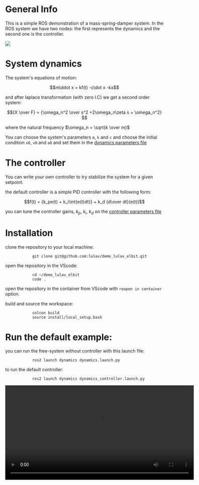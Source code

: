 # General Info

This is a simple ROS demonstration of a mass-spring-damper system.
In the ROS system we have two nodes: the first represents the dynamics and the second one is the controller.

![](https://user-images.githubusercontent.com/58637596/194718349-455a479d-434e-45a6-86bc-0a4f5d95dd49.png)

# System dynamics

The system's equations of motion:

$$m\ddot x =  kf(t) -c\dot x -kx$$

and after laplace transformation (with zero I.C) we get a second order system:

$${X \over F} = {\omega_n^2 \over s^2 +2\omega_n\zeta s + \omega_n^2} $$

where the natural frequency $\omega_n = \sqrt{k \over m}$

You can choose the system's parameters `m`, `k` and `c` and choose the initial condition `x0`, `v0` and `a0` and set them in the [dynamics parameters file](https://github.com/lulav/demo_lulav_elbit/blob/foxy/src/dynamics/config/params.yaml)


# The controller

You can write your own controller to try stabilize the system for a given setpoint.

the default controller is a simple PID controller with the following form:

$$f(t) = {k_pe(t) + k_i\int{e(t)dt}} + k_d {d\over dt}(e(t))$$

you can tune the controller gains, $k_p$, $k_i$, $k_d$ on the [controller parameters file](https://github.com/lulav/demo_lulav_elbit/blob/foxy/src/controller/config/params.yaml)


# Installation

clone the repository to your local machine:
                
                git clone git@github.com:lulav/demo_lulav_elbit.git

open the repository in the VScode:

                cd ~/demo_lulav_elbit
                code .

open the repository in the container from VScode with `reopen in container` option.

build and source the workspace:

                colcon build
                source install/local_setup.bash

# Run the default example:

you can run the free-system without controller with this launch file:

                ros2 launch dynamics dynamics.launch.py


to run the default controller:

                ros2 launch dynamics dynamics_controller.launch.py

<video src='https://user-images.githubusercontent.com/58637596/194520348-c97344c0-b9be-4ad5-ba11-29188c18011e.mp4' width=600/>



# CITROS
```bash 

## Docker build
citros docker build --no-cache -t demo_lulav_elbit .

## Docker run 
citros docker run --rm -it --net=host demo_lulav_elbit
citros docker run --rm -it --net=host demo_lulav_elbit citros run beebcb55-6110-4be4-8fec-05af808ce6fc 1

# run from local machine.
citros docker run --rm -it --net=host -e "CITROS_ENTRYPOINT"="http://host.docker.internal/api/graphql" \
-e "CITROS_LOGS"="http://host.docker.internal/logs" \
-e "CITROS_BAG"="http://host.docker.internal/bag" \
-e "CITROS_DATA_DATABASE"="lulav" \
-e "CITROS_DOMAIN"="http://host.docker.internal" \
-e "CITROS_DATA_HOST"="host.docker.internal" \
demo_lulav_elbit:latest \
citros run 02ecc4c5-6680-46aa-83c1-67c93a172b9e 0 \
--key eyJhbGciOiJIUzI1NiIsInR5cCI6IkpXVCJ9.eyJyb2xlIjoiY2l0cm9zX2FkbWluIiwidXNlcl9pZCI6IjgwOGI4OGM2LTQ1YWItNDgxMS1iZGNjLTRhZmNlNTkxZjg0NSIsInVzZXJfbmFtZSI6InZvdmFjb29wZXIiLCJjaXRyb3Nfcm9sZSI6InVzZXIiLCJvcmdhbml6YXRpb25faWQiOiJlOTE1ZDYzOS02MzcyLTQ1ZTQtODU1ZC1hOGM5YjdkNmFiMDIiLCJvcmdhbml6YXRpb25fdHlwZSI6Ik1BTkFHRSIsImRvbWFpbl9wcmVmaXgiOiJsdWxhdiIsImV4cCI6MTY3NzQyODk4NCwiaWF0IjoxNjc3MzQyNTg0LCJhdWQiOiJwb3N0Z3JhcGhpbGUiLCJpc3MiOiJwb3N0Z3JhcGhpbGUifQ.RUYY5VT_oSzcRaht-xk7SOUOHoD4ykCyrcaUQ5sLUXk

```



## gcloud: docker

https://console.cloud.google.com/artifacts/browse/citros?project=citros&supportedpurview=project

```bash
# if building from linux machine
docker build -t demo_lulav_elbit . 
# *** when building from MAC M1 chip add FROM --platform=linux/amd64 ***
docker buildx build --platform linux/amd64 -t demo_lulav_elbit .   

# login to citros
citros login
# login with docker
citros docker-login

# upload to local registry
docker tag demo_lulav_elbit localhost:5001/citros/lulav/demo_lulav_elbit
docker push localhost:5001/citros/lulav/demo_lulav_elbit
# upload to google artifact registry
docker tag demo_lulav_elbit us-central1-docker.pkg.dev/citros/lulav/demo_lulav_elbit:latest
docker push us-central1-docker.pkg.dev/citros/lulav/demo_lulav_elbit:latest

```


Jfrog
```bash

# tag  
docker tag demo_lulav_elbit citros.jfrog.io/dev-virtual-docker/citros/demo_lulav_elbit:0.0.1
# push
docker push citros.jfrog.io/dev-virtual-docker/citros/demo_lulav_elbit:0.0.1

# run
citros docker run --rm -it --net=host -e "CITROS_ENTRYPOINT"="https://citros.io/api/graphql" \
-e "CITROS_LOGS"="https://citros.io/logs" \
-e "CITROS_BAG"="https://citros.io/bag" \
demo_lulav_elbit:latest \
citros run a9ff71c7-69c5-4b57-905c-195c5b4753bc 1 \
--key eyJhbGciOiJIUzI1NiIsInR5cCI6IkpXVCJ9.eyJyb2xlIjoiY2l0cm9zX2FkbWluIiwidXNlcl9pZCI6IjNjYWEyMjNhLWFhNzQtNDFlZS05MmEyLTViZWUzOTkyMzg1OSIsInVzZXJfbmFtZSI6Im5vYW1vb24iLCJjaXRyb3Nfcm9sZSI6InVzZXIiLCJvcmdhbml6YXRpb25faWQiOiJlOTE1ZDYzOS02MzcyLTQ1ZTQtODU1ZC1hOGM5YjdkNmFiMDIiLCJvcmdhbml6YXRpb25fdHlwZSI6Ik1BTkFHRSIsImRvbWFpbl9wcmVmaXgiOiJsdWxhdiIsImV4cCI6MTY3NTQzODc0MSwiaWF0IjoxNjc1MzUyMzQxLCJhdWQiOiJwb3N0Z3JhcGhpbGUiLCJpc3MiOiJwb3N0Z3JhcGhpbGUifQ.ypzeTPBAUW433OlMqNk1Piq7lqR6MwpxlZqEYytloJ4

```

